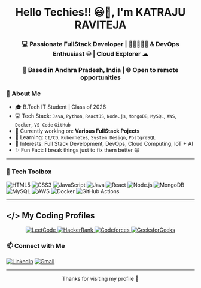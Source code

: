 <h1 align="center">Hello Techies!! 😃👋, I'm KATRAJU RAVITEJA</h1>
<h3 align="center">💻 Passionate FullStack Developer | 🤖🧠🇦🇮👾 & DevOps Enthusiast ♾️ | Cloud Explorer ☁︎</h3>
<h3 align="center">📍 Based in Andhra Pradesh, India | 🌐 Open to remote opportunities</h3>

### 🚀 About Me

- 🎓 B.Tech IT Student | Class of 2026  
- 💻 Tech Stack: `Java`, `Python`, `ReactJS`, `Node.js`, `MongoDB`, `MySQL`, `AWS`, `Docker`, `VS Code` `GitHub`  
- 🔭 Currently working on: **Various FullStack Pojects** 
- 🌱 Learning: `CI/CD`, `Kubernetes`, `System Design`, `PostgreSQL`  
- 🧠 Interests: Full Stack Development, DevOps, Cloud Computing, IoT + AI  
- ✨ Fun Fact: I break things just to fix them better 😄

---

### 🧰 Tech Toolbox

![HTML5](https://img.shields.io/badge/HTML5-E34F26?style=for-the-badge&logo=html5&logoColor=white)
![CSS3](https://img.shields.io/badge/CSS3-1572B6?style=for-the-badge&logo=css3&logoColor=white)
![JavaScript](https://img.shields.io/badge/JavaScript-F7DF1E?style=for-the-badge&logo=javascript&logoColor=black)
![Java](https://img.shields.io/badge/Java-ED8B00?style=for-the-badge&logo=openjdk&logoColor=white)
![React](https://img.shields.io/badge/React-61DAFB?style=for-the-badge&logo=react&logoColor=black)
![Node.js](https://img.shields.io/badge/Node.js-339933?style=for-the-badge&logo=nodedotjs&logoColor=white)
![MongoDB](https://img.shields.io/badge/MongoDB-4EA94B?style=for-the-badge&logo=mongodb&logoColor=white)
![MySQL](https://img.shields.io/badge/MySQL-00758F?style=for-the-badge&logo=mysql&logoColor=white)
![AWS](https://img.shields.io/badge/AWS-FF9900?style=for-the-badge&logo=amazonaws&logoColor=white)
![Docker](https://img.shields.io/badge/Docker-2496ED?style=for-the-badge&logo=docker&logoColor=white)
![GitHub Actions](https://img.shields.io/badge/GitHub_Actions-2088FF?style=for-the-badge&logo=githubactions&logoColor=white)


---
## </> My Coding Profiles

<p align="center">
  <a href="https://leetcode.com/u/Teja999/" target="_blank">
    <img src="https://img.shields.io/badge/LeetCode-FFA116?style=for-the-badge&logo=leetcode&logoColor=black" alt="LeetCode" />
  </a>
  <a href="https://www.hackerrank.com/profile/ravitejakatraju1" target="_blank">
    <img src="https://img.shields.io/badge/HackerRank-2EC866?style=for-the-badge&logo=hackerrank&logoColor=white" alt="HackerRank" />
  </a>
  <a href="https://codeforces.com/profile/ravitejakatraju73" target="_blank">
    <img src="https://img.shields.io/badge/Geeksforgeeks-1F8ACB?style=for-the-badge&logo=codeforces&logoColor=white" alt="Codeforces" />
  </a>
 <a href="https://www.geeksforgeeks.org/user/ravitejakatraju73/" target="_blank">
    <img src="https://img.shields.io/badge/GeeksforGeeks-0F9D58?style=for-the-badge&logo=geeksforgeeks&logoColor=white" alt="GeeksforGeeks" />
  </a>
</p>
 
### 📫 Connect with Me

[![LinkedIn](https://img.shields.io/badge/LinkedIn-blue?style=flat-square&logo=linkedin&logoColor=white)](https://www.linkedin.com/in/ravi-teja-katraju)
[![Gmail](https://img.shields.io/badge/Email-D14836?style=flat-square&logo=gmail&logoColor=white)](mailto:ravitejakatraju73@gmail.com)

---

<p align="center">Thanks for visiting my profile 🙌</p>
